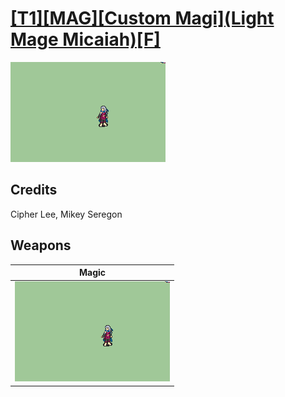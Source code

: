# [\[T1\]\[MAG\]\[Custom Magi\]\(Light Mage Micaiah\)\[F\]](./%5BT1%5D%5BMAG%5D%5BCustom%20Magi%5D(Light%20Mage%20Micaiah)%5BF%5D)

<img src="./6.%20Magic/Magic_000.png" alt="[T1][MAG][Custom Magi](Light Mage Micaiah)[F] standing" />

## Credits

Cipher Lee, Mikey Seregon

## Weapons


|Magic |
|  :---: |
| <img alt="Magic animation" src="./6.%20Magic/Magic.gif" /> |
